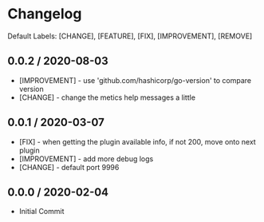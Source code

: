 # Changelog

Default Labels: [CHANGE], [FEATURE], [FIX], [IMPROVEMENT], [REMOVE]

## 0.0.2 / 2020-08-03

* [IMPROVEMENT] - use 'github.com/hashicorp/go-version' to compare version
* [CHANGE] - change the metics help messages a little

## 0.0.1 / 2020-03-07

* [FIX] - when getting the plugin available info, if not 200, move onto next plugin
* [IMPROVEMENT] - add more debug logs
* [CHANGE] - default port 9996

## 0.0.0 / 2020-02-04

* Initial Commit
